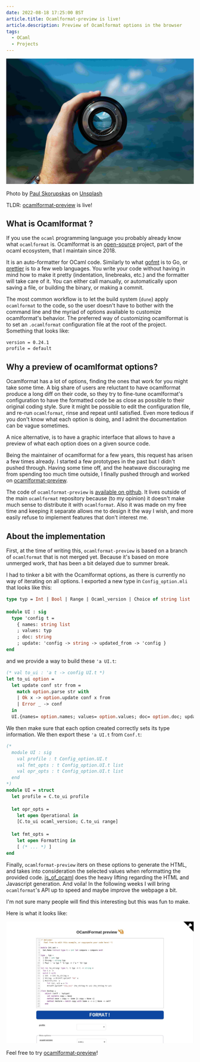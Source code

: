 ```yaml
---
date: 2022-08-18 17:25:00 BST
article.title: Ocamlformat-preview is live!
article.description: Preview of Ocamlformat options in the browser
tags:
  - OCaml
  - Projects
---
```


<div class="intro">
  <img src="../images/ocamlformat-preview-released.jpg" />
  <p class="credit">
Photo by <a href="https://unsplash.com/@pawelskor?utm_source=unsplash&utm_medium=referral&utm_content=creditCopyText">Paul Skorupskas</a> on <a href="https://unsplash.com/s/photos/focus?utm_source=unsplash&utm_medium=referral&utm_content=creditCopyText">Unsplash</a>
  </p>
</div>

TLDR: [ocamlformat-preview](https://guillaumepetiot.com/ocamlformat-preview/) is live!

## What is Ocamlformat ?

If you use the `ocaml` programming language you probably already know what `ocamlformat` is. Ocamlformat is an [open-source](https://github.com/ocaml-ppx/ocamlformat) project, part of the ocaml ecosystem, that I maintain since 2018.

It is an auto-formatter for OCaml code. Similarly to what [gofmt](https://go.dev/blog/gofmt) is to Go, or [prettier](https://prettier.io/) is to a few web languages. You write your code without having in mind how to make it pretty (indentation, linebreaks, etc.) and the formatter will take care of it. You can either call manually, or automatically upon saving a file, or building the binary, or making a commit.

The most common workflow is to let the build system (`dune`) apply `ocamlformat` to the code, so the user doesn't have to bother with the command line and the myriad of options available to customize ocamlformat's behavior. The preferred way of customizing ocamlformat is to set an `.ocamlformat` configuration file at the root of the project. Something that looks like:

```
version = 0.24.1
profile = default
```

## Why a preview of ocamlformat options?

Ocamlformat has a lot of options, finding the ones that work for you might take some time. A big share of users are reluctant to have ocamlformat produce a long diff on their code, so they try to fine-tune ocamlformat's configuration to have the formatted code be as close as possible to their original coding style.
Sure it might be possible to edit the configuration file, and re-run `ocamlformat`, rinse and repeat until satisfied. Even more tedious if you don't know what each option is doing, and I admit the documentation can be vague sometimes.

A nice alternative, is to have a graphic interface that allows to have a preview of what each option does on a given source code.

Being the maintainer of ocamlformat for a few years, this request has arisen a few times already. I started a few prototypes in the past but I didn't pushed through. Having some time off, and the heatwave discouraging me from spending too much time outside, I finally pushed through and worked on [ocamlformat-preview](https://guillaumepetiot.com/ocamlformat-preview/).

The code of `ocamlformat-preview` is [available on github](https://github.com/gpetiot/ocamlformat-preview). It lives outside of the main `ocamlformat` repository because (to my opinion) it doesn't make much sense to distribute it with `ocamlformat`. Also it was made on my free time and keeping it separate allows me to design it the way I wish, and more easily refuse to implement features that don't interest me.

## About the implementation

First, at the time of writing this, `ocamlformat-preview` is based on a branch of `ocamlformat` that is not merged yet. Because it's based on more unmerged work, that has been a bit delayed due to summer break.

I had to tinker a bit with the Ocamlformat options, as there is currently no way of iterating on all options. I exported a new type in `Config_option.mli` that looks like this:

```ocaml
type typ = Int | Bool | Range | Ocaml_version | Choice of string list

module UI : sig
  type 'config t =
    { names: string list
    ; values: typ
    ; doc: string
    ; update: 'config -> string -> updated_from -> 'config }
end
```

and we provide a way to build these `'a UI.t`:

```ocaml
(* val to_ui : 'a t -> config UI.t *)
let to_ui option =
  let update conf str from =
    match option.parse str with
    | Ok x -> option.update conf x from
    | Error _ -> conf
  in
  UI.{names= option.names; values= option.values; doc= option.doc; update}
```

We then make sure that each option created correctly sets its type information. We then export these `'a UI.t` from `Conf.t`:

```ocaml
(*
  module UI : sig
    val profile : t Config_option.UI.t
    val fmt_opts : t Config_option.UI.t list
    val opr_opts : t Config_option.UI.t list
  end
*)
module UI = struct
  let profile = C.to_ui profile

  let opr_opts =
    let open Operational in
    [C.to_ui ocaml_version; C.to_ui range]

  let fmt_opts =
    let open Formatting in
    [ (* ... *) ]
end
```

Finally, `ocamlformat-preview` iters on these options to generate the HTML, and takes into consideration the selected values when reformatting the provided code. [js_of_ocaml](https://github.com/ocsigen/js_of_ocaml) does the heavy lifting regarding the HTML and Javascript generation. And voila!
In the following weeks I will bring `ocamlformat`'s API up to speed and maybe improve the webpage a bit.

I'm not sure many people will find this interesting but this was fun to make.

Here is what it looks like:

<img src="../images/ocamlformat-preview.jpg" />

Feel free to try [ocamlformat-preview](https://guillaumepetiot.com/ocamlformat-preview/)!
